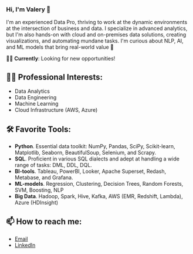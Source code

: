 ### Hi, I'm Valery 👋

<!-- -->
I'm an experienced Data Pro, thriving to work at the dynamic environments at the intersection of business and data. I specialize in advanced analytics, but I'm also hands-on with cloud and on-premises data solutions, creating visualizations, and automating mundane tasks. I'm curious about NLP, AI, and ML models that bring real-world value 🚀

👨‍💻 **Currently**: Looking for new opportunities! 

## 👨‍🔬 **Professional Interests**: 
- Data Analytics
- Data Engineering
- Machine Learning
- Cloud Infrastructure (AWS, Azure)

## 🛠️ **Favorite Tools**: 
- **Python**. Essential data toolkit: NumPy, Pandas, SciPy, Scikit-learn, Matplotlib, Seaborn, BeautifulSoup, Selenium, and Scrapy.
- **SQL**. Proficient in various SQL dialects and adept at handling a wide range of tasks: DML, DDL, DQL. 
- **BI-tools**. Tableau, PowerBI, Looker, Apache Superset, Redash, Metabase, and Grafana.
- **ML-models**. Regression, Clustering, Decision Trees, Random Forests, SVM, Boosting, NLP
- **Big Data**. Hadoop, Spark, Hive, Kafka, AWS (EMR, Redshift, Lambda), Azure (HDInsight)

<!-- ## 🔭 Selected Projects: -->

## 📫 How to reach me: 
- [Email](mailto:roizen.vv@gmail.com)
- [LinkedIn](https://www.linkedin.com/in/valery-roizen/)

<!-- ##⚡ Fun fact: -->

